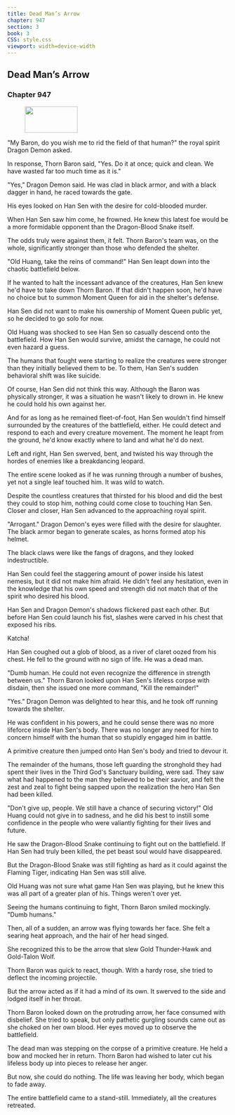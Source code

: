 ```yaml
---
title: Dead Man’s Arrow
chapter: 947
section: 3
book: 3
CSS: style.css
viewport: width=device-width
---
```


## Dead Man’s Arrow

### Chapter 947

<figure>
	<img src="../Images/gem.gif" alt="" id="gem" width="120" height="60" />
</figure>

"My Baron, do you wish me to rid the field of that human?" the royal spirit Dragon Demon asked.

In response, Thorn Baron said, "Yes. Do it at once; quick and clean. We have wasted far too much time as it is."

"Yes," Dragon Demon said. He was clad in black armor, and with a black dagger in hand, he raced towards the gate.

His eyes looked on Han Sen with the desire for cold-blooded murder.

When Han Sen saw him come, he frowned. He knew this latest foe would be a more formidable opponent than the Dragon-Blood Snake itself.

The odds truly were against them, it felt. Thorn Baron's team was, on the whole, significantly stronger than those who defended the shelter.

"Old Huang, take the reins of command!" Han Sen leapt down into the chaotic battlefield below.

If he wanted to halt the incessant advance of the creatures, Han Sen knew he'd have to take down Thorn Baron. If that didn't happen soon, he'd have no choice but to summon Moment Queen for aid in the shelter's defense.

Han Sen did not want to make his ownership of Moment Queen public yet, so he decided to go solo for now.

Old Huang was shocked to see Han Sen so casually descend onto the battlefield. How Han Sen would survive, amidst the carnage, he could not even hazard a guess.

The humans that fought were starting to realize the creatures were stronger than they initially believed them to be. To them, Han Sen's sudden behavioral shift was like suicide.

Of course, Han Sen did not think this way. Although the Baron was physically stronger, it was a situation he wasn't likely to drown in. He knew he could hold his own against her.

And for as long as he remained fleet-of-foot, Han Sen wouldn't find himself surrounded by the creatures of the battlefield, either. He could detect and respond to each and every creature movement. The moment he leapt from the ground, he'd know exactly where to land and what he'd do next.

Left and right, Han Sen swerved, bent, and twisted his way through the hordes of enemies like a breakdancing leopard.

The entire scene looked as if he was running through a number of bushes, yet not a single leaf touched him. It was wild to watch.

Despite the countless creatures that thirsted for his blood and did the best they could to stop him, nothing could come close to touching Han Sen. Closer and closer, Han Sen advanced to the approaching royal spirit.

"Arrogant." Dragon Demon's eyes were filled with the desire for slaughter. The black armor began to generate scales, as horns formed atop his helmet.

The black claws were like the fangs of dragons, and they looked indestructible.

Han Sen could feel the staggering amount of power inside his latest nemesis, but it did not make him afraid. He didn't feel any hesitation, even in the knowledge that his own speed and strength did not match that of the spirit who desired his blood.

Han Sen and Dragon Demon's shadows flickered past each other. But before Han Sen could launch his fist, slashes were carved in his chest that exposed his ribs.

Katcha!

Han Sen coughed out a glob of blood, as a river of claret oozed from his chest. He fell to the ground with no sign of life. He was a dead man.

"Dumb human. He could not even recognize the difference in strength between us." Thorn Baron looked upon Han Sen's lifeless corpse with disdain, then she issued one more command, "Kill the remainder!"

"Yes." Dragon Demon was delighted to hear this, and he took off running towards the shelter.

He was confident in his powers, and he could sense there was no more lifeforce inside Han Sen's body. There was no longer any need for him to concern himself with the human that so stupidly engaged him in battle.

A primitive creature then jumped onto Han Sen's body and tried to devour it.

The remainder of the humans, those left guarding the stronghold they had spent their lives in the Third God's Sanctuary building, were sad. They saw what had happened to the man they believed to be their savior, and felt the zest and zeal to fight being sapped upon the realization the hero Han Sen had been killed.

"Don't give up, people. We still have a chance of securing victory!" Old Huang could not give in to sadness, and he did his best to instill some confidence in the people who were valiantly fighting for their lives and future.

He saw the Dragon-Blood Snake continuing to fight out on the battlefield. If Han Sen had truly been killed, the pet beast soul would have disappeared.

But the Dragon-Blood Snake was still fighting as hard as it could against the Flaming Tiger, indicating Han Sen was still alive.

Old Huang was not sure what game Han Sen was playing, but he knew this was all part of a greater plan of his. Things weren't over yet.

Seeing the humans continuing to fight, Thorn Baron smiled mockingly. "Dumb humans."

Then, all of a sudden, an arrow was flying towards her face. She felt a searing heat approach, and the hair of her head singed.

She recognized this to be the arrow that slew Gold Thunder-Hawk and Gold-Talon Wolf.

Thorn Baron was quick to react, though. With a hardy rose, she tried to deflect the incoming projectile.

But the arrow acted as if it had a mind of its own. It swerved to the side and lodged itself in her throat.

Thorn Baron looked down on the protruding arrow, her face consumed with disbelief. She tried to speak, but only pathetic gurgling sounds came out as she choked on her own blood. Her eyes moved up to observe the battlefield.

The dead man was stepping on the corpse of a primitive creature. He held a bow and mocked her in return. Thorn Baron had wished to later cut his lifeless body up into pieces to release her anger.

But now, she could do nothing. The life was leaving her body, which began to fade away.

The entire battlefield came to a stand-still. Immediately, all the creatures retreated.